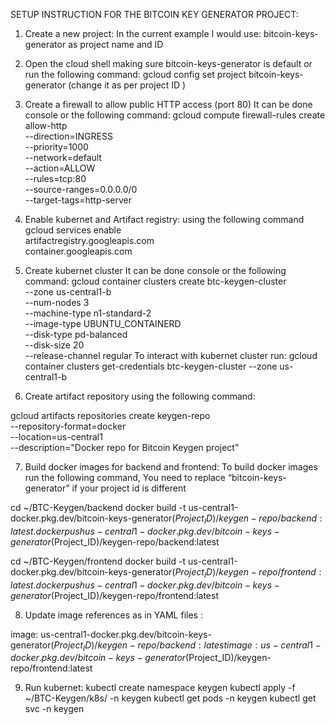 SETUP INSTRUCTION FOR THE BITCOIN KEY GENERATOR PROJECT:
1.	Create a new project:
In the current example I would use: bitcoin-keys-generator as project name and ID
2.	Open the cloud shell making sure bitcoin-keys-generator is default or run the following command:
gcloud config set project bitcoin-keys-generator (change it as per project ID )
3.	Create a firewall to allow public HTTP access (port 80)
It can be done console or the following command:
gcloud compute firewall-rules create allow-http \
  --direction=INGRESS \
  --priority=1000 \
  --network=default \
  --action=ALLOW \
  --rules=tcp:80 \
  --source-ranges=0.0.0.0/0 \
  --target-tags=http-server
4.	Enable kubernet and Artifact registry: using the following command
gcloud services enable \
artifactregistry.googleapis.com \
container.googleapis.com

5.	Create kubernet cluster
It can be done console or the following command:
gcloud container clusters create btc-keygen-cluster \
--zone us-central1-b \
--num-nodes 3 \
--machine-type n1-standard-2 \
--image-type UBUNTU_CONTAINERD \
--disk-type pd-balanced \
--disk-size 20 \
--release-channel regular
To interact with kubernet cluster run: 
gcloud container clusters get-credentials btc-keygen-cluster --zone us-central1-b
6.	Create artifact repository using the following command:

gcloud artifacts repositories create keygen-repo \
--repository-format=docker \
--location=us-central1 \
--description="Docker repo for Bitcoin Keygen project"

7.	Build docker images for backend and frontend:
To build docker images run the following command,
You need to replace “bitcoin-keys-generator” if your project id is different

cd ~/BTC-Keygen/backend
docker build -t us-central1-docker.pkg.dev/bitcoin-keys-generator($Project_ID)/keygen-repo/backend:latest .
docker push us-central1-docker.pkg.dev/bitcoin-keys-generator($Project_ID)/keygen-repo/backend:latest

cd ~/BTC-Keygen/frontend
docker build -t us-central1-docker.pkg.dev/bitcoin-keys-generator($Project_ID)/keygen-repo/frontend:latest .
docker push us-central1-docker.pkg.dev/bitcoin-keys-generator($Project_ID)/keygen-repo/frontend:latest

8.	Update image references as in YAML files :

image: us-central1-docker.pkg.dev/bitcoin-keys-generator($Project_ID)/keygen-repo/backend:latest
image: us-central1-docker.pkg.dev/bitcoin-keys-generator($Project_ID)/keygen-repo/frontend:latest

9.	Run kubernet:
kubectl create namespace keygen
kubectl apply -f ~/BTC-Keygen/k8s/ -n keygen
kubectl get pods -n keygen
kubectl get svc -n keygen
